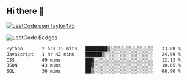 ## Hi there 👋

[![LeetCode user taylor475](https://img.shields.io/badge/dynamic/json?style=for-the-badge&labelColor=black&color=%23ffa116&label=Solved&query=solvedOverTotal&url=https%3A%2F%2Fleetcode-badge.vercel.app%2Fapi%2Fusers%2Ftaylor475&logo=leetcode&logoColor=yellow)](https://leetcode.com/taylor475/)

<img src="https://leetcode-badge-showcase.vercel.app/api?username=taylor475" alt="LeetCode Badges" />

<!--START_SECTION:waka-->

```txt
Python       2 hrs 15 mins   ████████▒░░░░░░░░░░░░░░░░   33.08 %
JavaScript   1 hr 42 mins    ██████▒░░░░░░░░░░░░░░░░░░   24.99 %
CSS          49 mins         ███░░░░░░░░░░░░░░░░░░░░░░   12.13 %
JSON         43 mins         ██▓░░░░░░░░░░░░░░░░░░░░░░   10.65 %
SQL          36 mins         ██▒░░░░░░░░░░░░░░░░░░░░░░   08.90 %
```

<!--END_SECTION:waka-->

<!--
**taylor475/taylor475** is a ✨ _special_ ✨ repository because its `README.md` (this file) appears on your GitHub profile.

Here are some ideas to get you started:

- 🔭 I’m currently working on ...
- 🌱 I’m currently learning ...
- 👯 I’m looking to collaborate on ...
- 🤔 I’m looking for help with ...
- 💬 Ask me about ...
- 📫 How to reach me: ...
- 😄 Pronouns: ...
- ⚡ Fun fact: ...
-->
